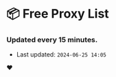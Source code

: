 # :package: Free Proxy List
### Updated every 15 minutes.

- Last updated: `2024-06-25 14:05`

:heart:
